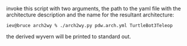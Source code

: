 invoke this script with two arguments, the path to the yaml file with the
architecture description and the name for the resultant architecture:

```
iev@bruce arch2wy % ./arch2wy.py pdw.arch.yml TurtleBot3Teleop
```
the derived wyvern will be printed to standard out.
